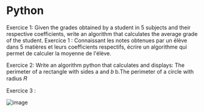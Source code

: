 # Python
Exercice 1:
Given the grades obtained by a student in 5 subjects and their respective coefficients, write an algorithm that calculates the average grade of the student.
Exercice 1 :
Connaissant les notes obtenues par un élève dans 5 matières et leurs coefficients respectifs, écrire un algorithme qui permet de calculer la moyenne de l'élève.

Exercice 2: Write an algorithm python that calculates and displays:
The perimeter of a rectangle with sides 
a and 𝑏
b.The perimeter of a circle with radius 𝑅

Exercice 3 : 

![image](https://github.com/user-attachments/assets/48b515fd-a6c4-4566-b8a9-714a98ecf0f7)



